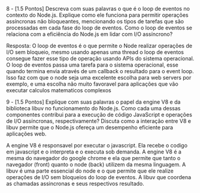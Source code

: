 8 - [1.5 Pontos] Descreva com suas palavras o que é o loop de eventos no contexto do
Node.js. Explique como ele funciona para permitir operações assíncronas não
bloqueantes, mencionando os tipos de tarefas que são processadas em cada fase do
loop de eventos. Como o loop de eventos se relaciona com a eficiência do Node.js em
lidar com I/O assíncrono?

Resposta: O loop de eventos é o que permite o Node realizar operações de I/O sem bloqueio,
mesmo usando apenas uma thread o loop de eventos consegue fazer esse tipo de operação usando 
APIs do sistema operacional. O loop de eventos passa uma tarefa para o sistema operacional, esse 
quando termina envia através de um callback o resultado para o event loop. Isso faz com que o node 
seja uma excelente escolha para web servers por exemplo, e uma escolha não muito favoravel para 
aplicações que vão executar calculos matematicos complexos

9 - [1.5 Pontos] Explique com suas palavras o papel da engine V8 e da biblioteca libuv no
funcionamento do Node.js. Como cada uma dessas componentes contribui para a
execução de código JavaScript e operações de I/O assíncronas, respectivamente?
Discuta como a interação entre V8 e libuv permite que o Node.js ofereça um
desempenho eficiente para aplicações web.

A engine V8 é responsavel por executar o javascript. Ela recebe o codigo em javascript e o interpreta e o
executa sob demanda. A engine V8 é a mesma do navegador do google chrome e ela que permite que tanto o
navegador (front) quanto o node (back) utilizem da mesma linguagem. A libuv é uma parte essencial do node 
e o que permite que ele realize operações de I/O sem bloqueios do loop de eventos. A libuv que coordena as 
chamadas assincronas e seus respectivos resultado.


